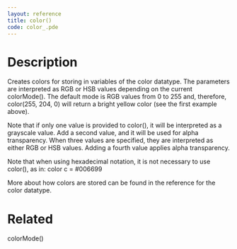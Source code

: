 ```yaml
---
layout: reference
title: color()
code: color_.pde
---
```


# Description

Creates colors for storing in variables of the color datatype. The parameters are interpreted as RGB or HSB values depending on the current colorMode(). The default mode is RGB values from 0 to 255 and, therefore, color(255, 204, 0) will return a bright yellow color (see the first example above).

Note that if only one value is provided to color(), it will be interpreted as a grayscale value. Add a second value, and it will be used for alpha transparency. When three values are specified, they are interpreted as either RGB or HSB values. Adding a fourth value applies alpha transparency.

Note that when using hexadecimal notation, it is not necessary to use color(), as in: color c = #006699

More about how colors are stored can be found in the reference for the color datatype.

# Related

colorMode()
